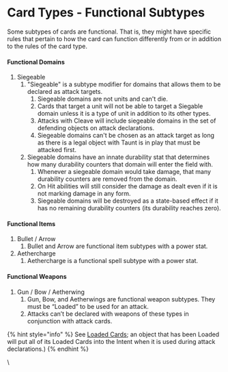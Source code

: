 # Card Types - Functional Subtypes

Some subtypes of cards are functional. That is, they might have specific rules that pertain to how the card can function differently from or in addition to the rules of the card type.





#### Functional Domains

1. Siegeable
   1. "Siegeable" is a subtype modifier for domains that allows them to be declared as attack targets.
      1. Siegeable domains are not units and can't die.
      2. Cards that target a unit will not be able to target a Siegable domain unless it is a type of unit in addition to its other types.
      3. Attacks with Cleave will include siegeable domains in the set of defending objects on attack declarations.
      4. Siegeable domains can't be chosen as an attack target as long as there is a legal object with Taunt is in play that must be attacked first.
   2. Siegeable domains have an innate durability stat that determines how many durability counters that domain will enter the field with.
      1. Whenever a siegeable domain  would take damage, that many durability counters are removed from the domain.
      2. On Hit abilities will still consider the damage as dealt even if it is not marking damage in any form.
      3. Siegeable domains will be destroyed as a state-based effect if it has no remaining durability counters (its durability reaches zero).



#### Functional Items

1. Bullet / Arrow
   1. Bullet and Arrow are functional item subtypes with a power stat.
2. Aethercharge
   1. Aethercharge is a functional spell subtype with a power stat.



#### Functional Weapons

1. Gun / Bow / Aetherwing
   1. Gun, Bow, and Aetherwings are functional weapon subtypes. They must be “Loaded” to be used for an attack.&#x20;
   2. Attacks can’t be declared with weapons of these types in conjunction with attack cards.

{% hint style="info" %}
See [Loaded Cards](../../game-mechanics/game-mechanics-game-zones/game-zones-object-specific-zones.md#loaded-cards); an object that has been Loaded will put all of its Loaded Cards into the Intent when it is used during attack declarations.)
{% endhint %}

\


